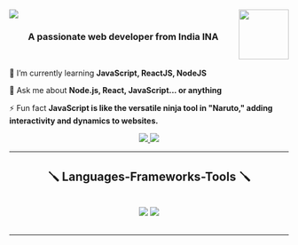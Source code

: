 <h1 align="left">
    <img src="https://readme-typing-svg.herokuapp.com/?font=Righteous&size=35&center=true&vCenter=true&width=500&height=70&duration=4000&lines=Hi+There!;+I'm+Sohail+Aftab!;" />
    <img src="https://raw.githubusercontent.com/innng/innng/master/assets/kyubey.gif" height="90" align='right'/>
</h1>

<h3 align="center">A passionate web developer from India INA</h3>

<br/>

<div>

🌱 I’m currently learning **JavaScript, ReactJS, NodeJS**

💬 Ask me about **Node.js, React, JavaScript... or anything**

⚡ Fun fact **JavaScript is like the versatile ninja tool in "Naruto," adding interactivity and dynamics to websites.**

 </div>

 <div align="center"> 
  <a href="mailto:20193061.itsohail@gmail.com">
    <img src="https://img.shields.io/badge/Gmail-333333?style=for-the-badge&logo=gmail&logoColor=red" />
  </a>
  <a href="https://www.linkedin.com/in/sohail94448123a" target="_blank">
    <img src="https://img.shields.io/badge/LinkedIn-0077B5?style=for-the-badge&logo=linkedin&logoColor=white" target="_blank" />
  </a>
</div>

<hr/>

<h2 align="center">🪛 Languages-Frameworks-Tools 🪛</h2>
<br/>
<div align="center">
    <img src="https://skillicons.dev/icons?i=react,bootstrap,html,css,vscode,github,git" />
    <img src="https://skillicons.dev/icons?i=nodejs,javascript,express,mongodb,java,mysql" /><br>
</div>

<br/>
<hr/>





<!---
Sohail-codz/Sohail-codz is a ✨ special ✨ repository because its `README.md` (this file) appears on your GitHub profile.
You can click the Preview link to take a look at your changes.
--->
